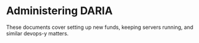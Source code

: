 # Administering DARIA

These documents cover setting up new funds, keeping servers running, and similar devops-y matters.
